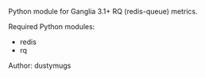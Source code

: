 Python module for Ganglia 3.1+
RQ (redis-queue) metrics.

Required Python modules:

* redis
* rq

Author: dustymugs
